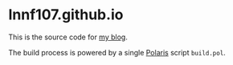 # Innf107.github.io

This is the source code for [my blog](https://prophetlabs.de).

The build process is powered by a single [Polaris](https://github.com/Innf107/polaris) script `build.pol`.
